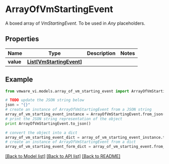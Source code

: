 # ArrayOfVmStartingEvent

A boxed array of *VmStartingEvent*. To be used in *Any* placeholders. 

## Properties
Name | Type | Description | Notes
------------ | ------------- | ------------- | -------------
**value** | [**List[VmStartingEvent]**](VmStartingEvent.md) |  | 

## Example

```python
from vmware_vi.models.array_of_vm_starting_event import ArrayOfVmStartingEvent

# TODO update the JSON string below
json = "{}"
# create an instance of ArrayOfVmStartingEvent from a JSON string
array_of_vm_starting_event_instance = ArrayOfVmStartingEvent.from_json(json)
# print the JSON string representation of the object
print ArrayOfVmStartingEvent.to_json()

# convert the object into a dict
array_of_vm_starting_event_dict = array_of_vm_starting_event_instance.to_dict()
# create an instance of ArrayOfVmStartingEvent from a dict
array_of_vm_starting_event_form_dict = array_of_vm_starting_event.from_dict(array_of_vm_starting_event_dict)
```
[[Back to Model list]](../README.md#documentation-for-models) [[Back to API list]](../README.md#documentation-for-api-endpoints) [[Back to README]](../README.md)


